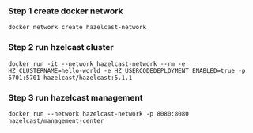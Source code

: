 
### Step 1 create docker network
    docker network create hazelcast-network

### Step 2 run hzelcast cluster
    docker run -it --network hazelcast-network --rm -e HZ_CLUSTERNAME=hello-world -e HZ_USERCODEDEPLOYMENT_ENABLED=true -p 5701:5701 hazelcast/hazelcast:5.1.1

### Step 3 run hazelcast management
    docker run --network hazelcast-network -p 8080:8080 hazelcast/management-center